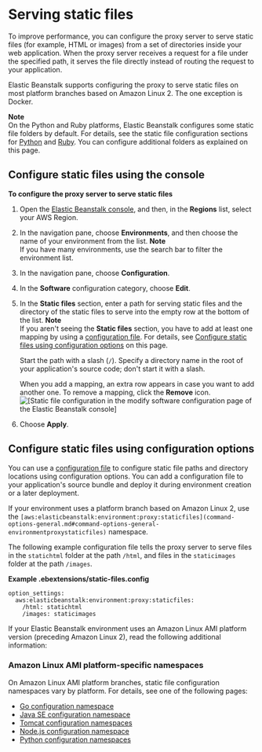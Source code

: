 # Serving static files<a name="environment-cfg-staticfiles"></a>

To improve performance, you can configure the proxy server to serve static files \(for example, HTML or images\) from a set of directories inside your web application\. When the proxy server receives a request for a file under the specified path, it serves the file directly instead of routing the request to your application\.

Elastic Beanstalk supports configuring the proxy to serve static files on most platform branches based on Amazon Linux 2\. The one exception is Docker\.

**Note**  
On the Python and Ruby platforms, Elastic Beanstalk configures some static file folders by default\. For details, see the static file configuration sections for [Python](create-deploy-python-container.md#python-platform-staticfiles) and [Ruby](create_deploy_Ruby.container.md#create_deploy_Ruby.container.console.staticfiles)\. You can configure additional folders as explained on this page\.

## Configure static files using the console<a name="environment-cfg-staticfiles.console"></a>

**To configure the proxy server to serve static files**

1. Open the [Elastic Beanstalk console](https://console.aws.amazon.com/elasticbeanstalk), and then, in the **Regions** list, select your AWS Region\.

1. In the navigation pane, choose **Environments**, and then choose the name of your environment from the list\.
**Note**  
If you have many environments, use the search bar to filter the environment list\.

1. In the navigation pane, choose **Configuration**\.

1. In the **Software** configuration category, choose **Edit**\.

1. In the **Static files** section, enter a path for serving static files and the directory of the static files to serve into the empty row at the bottom of the list\.
**Note**  
If you aren't seeing the **Static files** section, you have to add at least one mapping by using a [configuration file](ebextensions.md)\. For details, see [Configure static files using configuration options](#environment-cfg-staticfiles.namespace) on this page\.

   Start the path with a slash \(`/`\)\. Specify a directory name in the root of your application's source code; don't start it with a slash\.

   When you add a mapping, an extra row appears in case you want to add another one\. To remove a mapping, click the **Remove** icon\.  
![\[Static file configuration in the modify software configuration page of the Elastic Beanstalk console\]](http://docs.aws.amazon.com/elasticbeanstalk/latest/dg/images/environment-cfg-static-files.png)

1. Choose **Apply**\.

## Configure static files using configuration options<a name="environment-cfg-staticfiles.namespace"></a>

You can use a [configuration file](ebextensions.md) to configure static file paths and directory locations using configuration options\. You can add a configuration file to your application's source bundle and deploy it during environment creation or a later deployment\.

If your environment uses a platform branch based on Amazon Linux 2, use the `[aws:elasticbeanstalk:environment:proxy:staticfiles](command-options-general.md#command-options-general-environmentproxystaticfiles)` namespace\.

The following example configuration file tells the proxy server to serve files in the `statichtml` folder at the path `/html`, and files in the `staticimages` folder at the path `/images`\.

**Example \.ebextensions/static\-files\.config**  

```
option_settings:
  aws:elasticbeanstalk:environment:proxy:staticfiles:
    /html: statichtml
    /images: staticimages
```

If your Elastic Beanstalk environment uses an Amazon Linux AMI platform version \(preceding Amazon Linux 2\), read the following additional information:

### Amazon Linux AMI platform\-specific namespaces<a name="environment-cfg-staticfiles.namespace.specific"></a>

On Amazon Linux AMI platform branches, static file configuration namespaces vary by platform\. For details, see one of the following pages:
+ [Go configuration namespace](go-environment.md#go-namespaces)
+ [Java SE configuration namespace](java-se-platform.md#java-se-namespaces)
+ [Tomcat configuration namespaces](java-tomcat-platform.md#java-tomcat-namespaces)
+ [Node\.js configuration namespace](create_deploy_nodejs.container.md#nodejs-namespaces)
+ [Python configuration namespaces](create-deploy-python-container.md#python-namespaces)